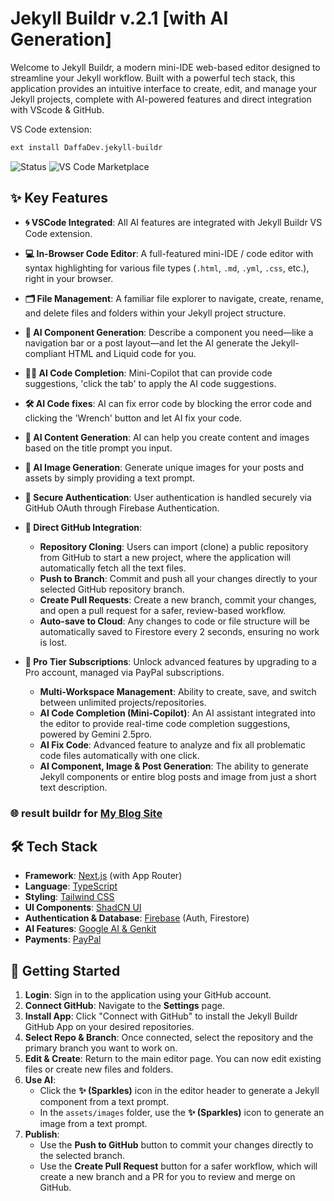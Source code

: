 # Jekyll Buildr v.2.1 [with AI Generation]

Welcome to Jekyll Buildr, a modern mini-IDE web-based editor designed to streamline your Jekyll workflow. Built with a powerful tech stack, this application provides an intuitive interface to create, edit, and manage your Jekyll projects, complete with AI-powered features and direct integration with VScode & GitHub.

VS Code extension:
```sh
ext install DaffaDev.jekyll-buildr
```

![Status](https://img.shields.io/badge/status-release-green)
![VS Code Marketplace](https://img.shields.io/visual-studio-marketplace/v/DaffaDev.jekyll-buildr?label=Marketplace)

## ✨ Key Features

*   **🌀️ VSCode Integrated**: All AI features are integrated with Jekyll Buildr VS Code extension.
*   **💻 In-Browser Code Editor**: A full-featured mini-IDE / code editor with syntax highlighting for various file types (`.html`, `.md`, `.yml`, `.css`, etc.), right in your browser.
*   **🗂️ File Management**: A familiar file explorer to navigate, create, rename, and delete files and folders within your Jekyll project structure.
*   **🤖 AI Component Generation**: Describe a component you need—like a navigation bar or a post layout—and let the AI generate the Jekyll-compliant HTML and Liquid code for you.
*   **🧑‍💻️ AI Code Completion**: Mini-Copilot that can provide code suggestions, 'click the tab' to apply the AI code suggestions.
*   **🛠️ AI Code fixes**: AI can fix error code by blocking the error code and clicking the 'Wrench' button and let AI fix your code.
*   **🧾️ AI Content Generation**: AI can help you create content and images based on the title prompt you input.
*   **🎨 AI Image Generation**: Generate unique images for your posts and assets by simply providing a text prompt.
*   **🔐 Secure Authentication**: User authentication is handled securely via GitHub OAuth through Firebase Authentication.
*   **🚀 Direct GitHub Integration**:
    *   **Repository Cloning**: Users can import (clone) a public repository from GitHub to start a new project, where the application will automatically fetch all the text files.
    *   **Push to Branch**: Commit and push all your changes directly to your selected GitHub repository branch.
    *   **Create Pull Requests**: Create a new branch, commit your changes, and open a pull request for a safer, review-based workflow.
    *   **Auto-save to Cloud**: Any changes to code or file structure will be automatically saved to Firestore every 2 seconds, ensuring no work is lost.

*   **👑 Pro Tier Subscriptions**: Unlock advanced features by upgrading to a Pro account, managed via PayPal subscriptions.
    - **Multi-Workspace Management**: Ability to create, save, and switch between unlimited projects/repositories.
    - **AI Code Completion (Mini-Copilot)**: An AI assistant integrated into the editor to provide real-time code completion suggestions, powered by Gemini 2.5pro.
    - **AI Fix Code**: Advanced feature to analyze and fix all problematic code files automatically with one click.
    - **AI Component, Image & Post Generation**: The ability to generate Jekyll components or entire blog posts and image from just a short text description.

### 🌐️ result buildr for [My Blog Site](https://daffadevhosting.github.io/blog/)

## 🛠️ Tech Stack

*   **Framework**: [Next.js](https://nextjs.org/) (with App Router)
*   **Language**: [TypeScript](https://www.typescriptlang.org/)
*   **Styling**: [Tailwind CSS](https://tailwindcss.com/)
*   **UI Components**: [ShadCN UI](https://ui.shadcn.com/)
*   **Authentication & Database**: [Firebase](https://firebase.google.com/) (Auth, Firestore)
*   **AI Features**: [Google AI & Genkit](https://firebase.google.com/docs/genkit)
*   **Payments**: [PayPal](https://www.paypal.com/)

## 🚀 Getting Started

1.  **Login**: Sign in to the application using your GitHub account.
2.  **Connect GitHub**: Navigate to the **Settings** page.
3.  **Install App**: Click "Connect with GitHub" to install the Jekyll Buildr GitHub App on your desired repositories.
4.  **Select Repo & Branch**: Once connected, select the repository and the primary branch you want to work on.
5.  **Edit & Create**: Return to the main editor page. You can now edit existing files or create new files and folders.
6.  **Use AI**:
    *   Click the **✨ (Sparkles)** icon in the editor header to generate a Jekyll component from a text prompt.
    *   In the `assets/images` folder, use the **✨ (Sparkles)** icon to generate an image from a text prompt.
7.  **Publish**:
    *   Use the **Push to GitHub** button to commit your changes directly to the selected branch.
    *   Use the **Create Pull Request** button for a safer workflow, which will create a new branch and a PR for you to review and merge on GitHub.
